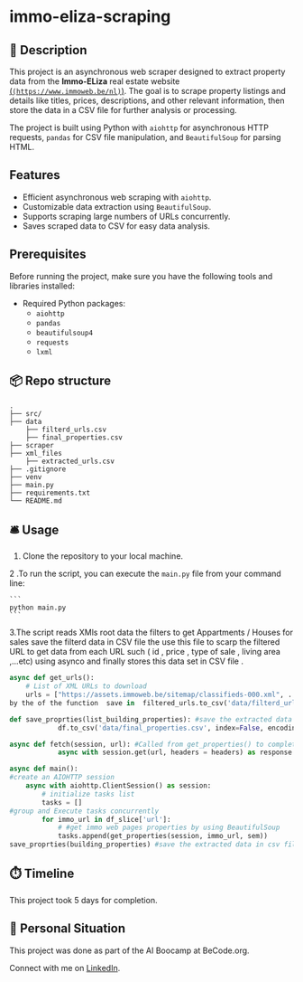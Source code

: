 # immo-eliza-scraping

## 🏢 Description

This project is an asynchronous web scraper designed to extract property data from the **Immo-ELiza** real estate website [(`(https://www.immoweb.be/nl)`)](https://www.immoweb.be/nl). The goal is to scrape property listings and details like titles, prices, descriptions, and other relevant information, then store the data in a CSV file for further analysis or processing.

The project is built using Python with `aiohttp` for asynchronous HTTP requests, `pandas` for CSV file manipulation, and `BeautifulSoup` for parsing HTML.

## Features

- Efficient asynchronous web scraping with `aiohttp`.
- Customizable data extraction using `BeautifulSoup`.
- Supports scraping large numbers of URLs concurrently.
- Saves scraped data to CSV for easy data analysis.

## Prerequisites

Before running the project, make sure you have the following tools and libraries installed:

- Required Python packages:
  - `aiohttp`
  - `pandas`
  - `beautifulsoup4`
  - `requests`
  - `lxml`

## 📦 Repo structure

```
.
├── src/
├── data
    ├── filterd_urls.csv
    ├── final_properties.csv
├── scraper
├── xml_files
    ├── extracted_urls.csv
├── .gitignore
├── venv
├── main.py
├── requirements.txt
└── README.md
```
## 🛎️ Usage

1. Clone the repository to your local machine.

2 .To run the script, you can execute the `main.py` file from your command line:

    ```
    python main.py
    ```

3.The script reads XMls root data the filters  to get Appartments / Houses for sales save the filterd data in CSV file 
the use this file to scarp the filtered URL to get data from each URL such ( id , price , type of sale , living area ,...etc) using asynco and finally stores this data set in CSV file . 

```python
async def get_urls():
    # List of XML URLs to download
    urls = ["https://assets.immoweb.be/sitemap/classifieds-000.xml", ......]
by the of the function  save in  filtered_urls.to_csv('data/filterd_urls.csv', index=False)

def save_proprties(list_building_properties): #save the extracted data in csv file
            df.to_csv('data/final_properties.csv', index=False, encoding='utf-8-sig')

async def fetch(session, url): #Called from get_properties() to complete asyncio functionality
            async with session.get(url, headers = headers) as response:

async def main():
#create an AIOHTTP session
    async with aiohttp.ClientSession() as session:
        # initialize tasks list
        tasks = []
#group and Execute tasks concurrently
        for immo_url in df_slice['url']:
            # #get immo web pages properties by using BeautifulSoup
            tasks.append(get_properties(session, immo_url, sem)) 
save_proprties(building_properties) #save the extracted data in csv file


```
## ⏱️ Timeline

This project took 5 days for completion.

## 📌 Personal Situation
This project was done as part of the AI Boocamp at BeCode.org. 

Connect with me on [LinkedIn](https://www.linkedin.com/in/soha-mohamad-382b44219/).
